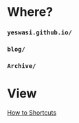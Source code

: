 # Where?
### `yeswasi.github.io/`
### `blog/`
### `Archive/`
# View
[How to Shortcuts](https://yeswasi.github.io/blog/Archive/Shortcuts.md)
